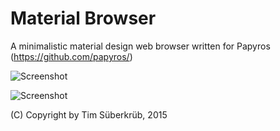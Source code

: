 # Material Browser
A minimalistic material design web browser written for Papyros (https://github.com/papyros/)

![Screenshot](https://lh6.googleusercontent.com/krbI3MxskezOg2ZY9DbsqEuI5T0pfBZ8K_9O3-HUnwVERk83klgij00aEuykRoEV8zVLhhYBe7hFzfM=w1254-h637)

![Screenshot](https://lh5.googleusercontent.com/pRgixxWAmEKOtN8EB4CSN5dheNjLgjofN2d21N5oy0KNIWrqbop_eyiBGztsyMT8GvZucWMByMzEEHw=w1254-h637)


(C) Copyright by Tim Süberkrüb, 2015
